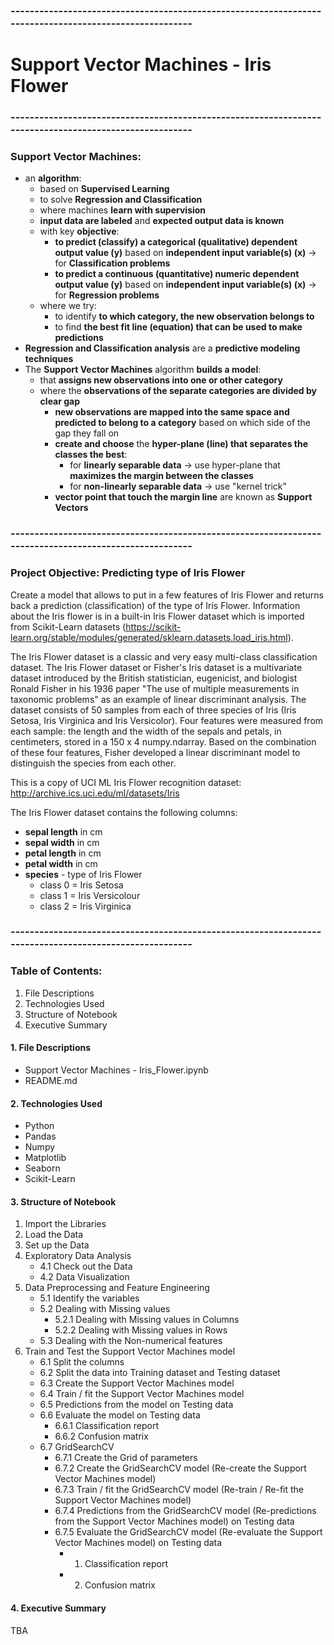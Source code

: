 ### -------------------------------------------------------------------------------------------------------
# Support Vector Machines - Iris Flower
### -------------------------------------------------------------------------------------------------------
### Support Vector Machines:
- an **algorithm**:
    - based on **Supervised Learning**
    - to solve **Regression and Classification**
    - where machines **learn with supervision**
    - **input data are labeled** and **expected output data is known**
    - with key **objective**:
      - **to predict (classify) a categorical (qualitative) dependent output value (y)** based on **independent input variable(s) (x)** -> for **Classification problems**
      - **to predict a continuous (quantitative) numeric dependent output value (y)** based on **independent input variable(s) (x)** -> for **Regression problems**
    - where we try:
      - to identify **to which category, the new observation belongs to**
      - to find **the best fit line (equation) that can be used to make predictions**
- **Regression and Classification analysis** are a **predictive modeling techniques**
- The **Support Vector Machines** algorithm **builds a model**:
    - that **assigns new observations into one or other category**
    - where the **observations of the separate categories are divided by clear gap**
      - **new observations are mapped into the same space and predicted to belong to a category** based on which side of the gap they fall on
      - **create and choose** the **hyper-plane (line) that separates the classes the best**:
          - for **linearly separable data** -> use hyper-plane that **maximizes the margin between the classes**
          - for **non-linearly separable data** -> use "kernel trick"
      - **vector point that touch the margin line** are known as **Support Vectors**

### -------------------------------------------------------------------------------------------------------
### Project Objective: Predicting type of Iris Flower
Create a model that allows to put in a few features of Iris Flower and returns back a prediction (classification) of the type of Iris Flower. Information about the Iris flower is in a built-in Iris Flower dataset which is imported from Scikit-Learn datasets (https://scikit-learn.org/stable/modules/generated/sklearn.datasets.load_iris.html).

The Iris Flower dataset is a classic and very easy multi-class classification dataset. The Iris Flower dataset or Fisher's Iris dataset is a multivariate dataset introduced by the British statistician, eugenicist, and biologist Ronald Fisher in his 1936 paper "The use of multiple measurements in taxonomic problems" as an example of linear discriminant analysis. The dataset consists of 50 samples from each of three species of Iris (Iris Setosa, Iris Virginica and Iris Versicolor). Four features were measured from each sample: the length and the width of the sepals and petals, in centimeters, stored in a 150 x 4 numpy.ndarray. Based on the combination of these four features, Fisher developed a linear discriminant model to distinguish the species from each other.

This is a copy of UCI ML Iris Flower recognition dataset: http://archive.ics.uci.edu/ml/datasets/Iris

The Iris Flower dataset contains the following columns:
- **sepal length** in cm
- **sepal width** in cm
- **petal length** in cm
- **petal width** in cm
- **species** - type of Iris Flower
    - class 0 = Iris Setosa
    - class 1 = Iris Versicolour
    - class 2 = Iris Virginica

### -------------------------------------------------------------------------------------------------------
### Table of Contents:
1. File Descriptions
2. Technologies Used
3. Structure of Notebook
4. Executive Summary

#### 1. File Descriptions
- Support Vector Machines - Iris_Flower.ipynb
- README.md

#### 2. Technologies Used
- Python
- Pandas
- Numpy
- Matplotlib
- Seaborn
- Scikit-Learn

#### 3. Structure of Notebook
1. Import the Libraries
2. Load the Data
3. Set up the Data
4. Exploratory Data Analysis
    - 4.1 Check out the Data
    - 4.2 Data Visualization
5. Data Preprocessing and Feature Engineering
    - 5.1 Identify the variables
    - 5.2 Dealing with Missing values
      - 5.2.1 Dealing with Missing values in Columns
      - 5.2.2 Dealing with Missing values in Rows
    - 5.3 Dealing with the Non-numerical features
6. Train and Test the Support Vector Machines model
    - 6.1 Split the columns
    - 6.2 Split the data into Training dataset and Testing dataset
    - 6.3 Create the Support Vector Machines model
    - 6.4 Train / fit the Support Vector Machines model
    - 6.5 Predictions from the model on Testing data
    - 6.6 Evaluate the model on Testing data
      - 6.6.1 Classification report
      - 6.6.2 Confusion matrix
    - 6.7 GridSearchCV
      - 6.7.1 Create the Grid of parameters
      - 6.7.2 Create the GridSearchCV model (Re-create the Support Vector Machines model)
      - 6.7.3 Train / fit the GridSearchCV model (Re-train / Re-fit the Support Vector Machines model)
      - 6.7.4 Predictions from the GridSearchCV model (Re-predictions from the Support Vector Machines model) on Testing data
      - 6.7.5 Evaluate the GridSearchCV model (Re-evaluate the Support Vector Machines model) on Testing data
        - 1. Classification report
        - 2. Confusion matrix

#### 4. Executive Summary
TBA
